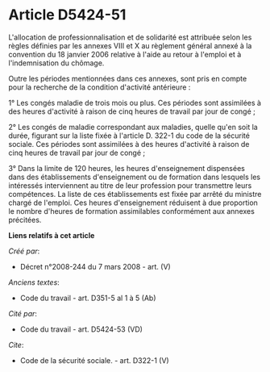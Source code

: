 # Article D5424-51

L'allocation de professionnalisation et de solidarité est attribuée selon les règles définies par les annexes VIII et X au
règlement général annexé à la convention du 18 janvier 2006 relative à l'aide au retour à l'emploi et à l'indemnisation du
chômage. 

Outre les périodes mentionnées dans ces annexes, sont pris en compte pour la recherche de la condition d'activité
antérieure : 

1° Les congés maladie de trois mois ou plus. Ces périodes sont assimilées à des heures d'activité à raison de cinq heures de
travail par jour de congé ; 

2° Les congés de maladie correspondant aux maladies, quelle qu'en soit la durée, figurant sur la liste fixée à l'article D.
322-1 du code de la sécurité sociale. Ces périodes sont assimilées à des heures d'activité à raison de cinq heures de travail
par jour de congé ; 

3° Dans la limite de 120 heures, les heures d'enseignement dispensées dans des établissements d'enseignement ou de formation
dans lesquels les intéressés interviennent au titre de leur profession pour transmettre leurs compétences. La liste de ces
établissements est fixée par arrêté du ministre chargé de l'emploi. Ces heures d'enseignement réduisent à due proportion le
nombre d'heures de formation assimilables conformément aux annexes précitées.

**Liens relatifs à cet article**

_Créé par_:

  - Décret n°2008-244 du 7 mars 2008 - art. (V)

_Anciens textes_:

  - Code du travail - art. D351-5 al 1 à 5 (Ab)

_Cité par_:

  - Code du travail - art. D5424-53 (VD)

_Cite_:

  - Code de la sécurité sociale. - art. D322-1 (V)
